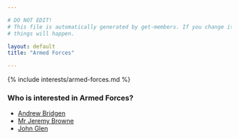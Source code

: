 ```yaml
---

# DO NOT EDIT!
# This file is automatically generated by get-members. If you change it, bad
# things will happen.

layout: default
title: "Armed Forces"

---
```


{% include interests/armed-forces.md %}

### Who is interested in Armed Forces?


* [Andrew Bridgen](../members/andrew-bridgen.html)
* [Mr Jeremy Browne](../members/mr-jeremy-browne.html)
* [John Glen](../members/john-glen.html)
